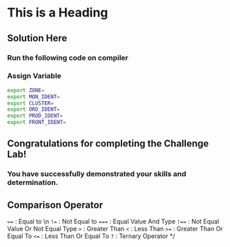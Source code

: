 # This is a Heading

## Solution Here

### Run the following code on compiler

### Assign Variable
```bash
export ZONE=
export MON_IDENT=
export CLUSTER=
export ORD_IDENT=
export PROD_IDENT=
export FRONT_IDENT=
```
## Congratulations  for completing the Challenge Lab!

### You have successfully demonstrated your skills and determination.


## Comparison Operator
```==``` : Equal to \n
```!=``` : Not Equal to
```===``` : Equal Value And Type
```!==``` : Not Equal Value Or Not Equal Type
```>``` : Greater Than
```<``` : Less Than
```>=``` : Greater Than Or Equal To
```<=``` : Less Than Or Equal To
```?``` : Ternary Operator
 */